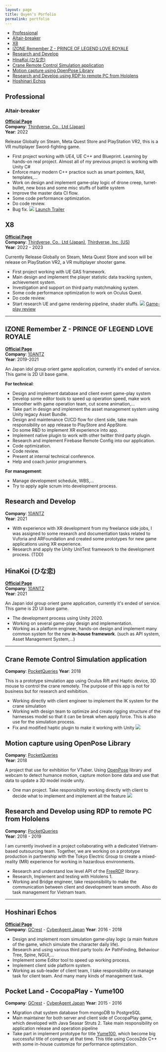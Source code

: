 ```yaml
---
layout: page
title: Quyen's Porfolio
permalink: portfolio
---
```


- [Professional](#professional)
- [Altair-breaker](#altair-breaker)
- [X8](#x8)
- [IZONE Remember Z - PRINCE OF LEGEND LOVE ROYALE](#izone-remember-z---prince-of-legend-love-royale)
- [Research and Develop](#research-and-develop)
- [HinaKoi  (ひな恋)](#hinakoi--ひな恋)
- [Crane Remote Control Simulation application](#crane-remote-control-simulation-application)
- [Motion capture using OpenPose Library](#motion-capture-using-openpose-library)
- [Research and Develop using RDP to remote PC from Hololens](#research-and-develop-using-rdp-to-remote-pc-from-hololens)
- [Hoshinari Echos](#hoshinari-echos)

## Professional

### Altair-breaker
[**Official Page**](https://altair-breaker.com)  
**Company**: [Thirdverse, Co., Ltd (Japan)](https://www.thirdverse.io/ja/)  
**Year**: 2022

Release Globally on Steam, Meta Quest Store and PlayStation VR2, this is a VR multiplayer Sword-fighting game.
+ First project working with UE4, UE C++ and Blueprint. Learning by hands-on real project. Almost all of my previous project is working with Unity C#
+ Enforce many modern C++ practice such as smart pointers, RAII, templates,...
+ Work on design and implement game-play logic of drone creep, turret-bullet, new boss and some misc stuffs of battle system
+ Improve the master data CI flow.
+ Some code performance optimization.
+ Do code review.
+ Bug fix.
![](../assets/images/altair_breaker_drone.png)
[Launch Trailer](https://www.youtube.com/watch?v=MchyLijeVPw)

## X8
[**Official Page**](https://playx8vr.com/en/)    
**Company**: [Thirdverse, Co., Ltd (Japan)](https://www.thirdverse.io/ja/), [Thirdverse, Inc. (US)](https://www.thirdverse.io/en/)  
**Year**: 2022 - 2023

Currently Release Globally on Steam, Meta Quest Store and soon will be release on PlayStation VR2, a VR multiplayer shooter game.
+ First project working with UE GAS framework.
+ Main design and implement the player statistic data tracking system, achievement system.
+ Investigation and support on third party matchmaking system. 
+ Some code performance optimization to work on Oculus Quest.
+ Do code review.
+ Start research UE and game rendering pipeline, shader stuffs.
![](../assets/images/X8.png)
[Game-play review](https://www.youtube.com/watch?v=P_U4zoeIxs8)


---

## IZONE Remember Z - PRINCE OF LEGEND LOVE ROYALE
[**Official Page**](https://10antz.co.jp/business/izone-remember-z)  
**Company**: [10ANTZ](https://10antz.co.jp/company/profile/)  
**Year**: 2019-2021

An Japan idol group orient game application, currently it's ended of service. This game is 2D UI base game.

**For technical**:  
+ Design and implement database and client event game-play system
+ Develop some editor tools to speed up operation speed, make work smoother with game operation team, cut scene animation,...
+ Take part in design and implement the asset management system using Unity legacy Asset Bundle.
+ Design and maintenance CI/CD flow for client side, take main responsibility on app release to PlayStore and AppStore.
+ Do some R&D to implement XR experience into app.
+ Implement native plugin to work with other twitter third party plugin.
+ Research and implement Firebase Remote Config into our application.
+ Code optimization.
+ Code review.
+ Present at internal technical conference.  
+ Help and coach junior programmers.

**For management**:
+ Manage development schedule, WBS,...
+ Try to apply agile scrum into development process.

## Research and Develop
**Company**: [10ANTZ](https://10antz.co.jp/company/profile/)  
**Year**: 2021

+ With experience with XR development from my freelance side jobs, I was assigned to some research and documentation tasks related to Vuforia and ARFoundation and created some prototypes for new game applications using XR experience.
+ Research and apply the Unity UnitTest framework to the development process. (TDD)

## HinaKoi  (ひな恋)
[**Official Page**](https://hinakoi.jp)  
**Company**: [10ANTZ](https://10antz.co.jp/company/profile/)  
**Year**: 2021

An Japan idol group orient game application, currently it's ended of service. This game is 2D UI base game.
+ The development process using Unity 2020.
+ Working on several game-play design and implementation. 
+ Working as a platform engineer, hands-on design and implement many common system for the new **in-house framework**. (such as API system, Asset Management System,...)

--- 

## Crane Remote Control Simulation application
**Company**: [PocketQueries](http://quantize-world.com/)
**Year**: 2018

This is a prototype simulation app using Oculus Rift and Haptic device, 3D mouse to control the crane remotely. The purpose of this app is not for business but for research and exhibition. 
+ Working directly with client engineer to implement the IK system for the crane simulation
+ Working with design team to optimize and create rigging structure of the harnesses model so that it can be break when apply force. This is also use for the simulation process.
+ Fix and modified haptic plugin to make it working with Unity
![](../assets/images/Kobelco.jpeg)

## Motion capture using OpenPose Library
**Company**: [PocketQueries](http://quantize-world.com/)  
**Year**: 2018

A project that use for exhibition for VTuber. Using [OpenPose](https://github.com/CMU-Perceptual-Computing-Lab/openpose) library and webcam to detect humance motion, capture motion bone data and use that data to update a 3D model inside unity.
+ One man project. Take responsibility working directly with client to decide what to implement and implement all the feature
![](../assets/images/OpenPose.png)

## Research and Develop using RDP to remote PC from Hololens
**Company**: [PocketQueries](http://quantize-world.com/)  
**Year**: 2018 - 2019

I am currently involved in a project collaborating with a dedicated Vietnam-based outsourcing team. Together, we are working on a prototype production in partnership with the Tokyo Electric Group to create a mixed-reality (MR) experience for working in hazardous environments. 
+ Research and understand low level API of the [FreeRDP](https://github.com/FreeRDP/FreeRDP) library.
+ Research, Implement and testing with Hololens 1.
+ Working and Bridge engineer, take responsibility to make the communication between client and development team smooth. Also do task management for Vietnam team. 

--- 

## Hoshinari Echos
[**Official Page**](https://www.hoshinari.jp/)  
**Company**: [GCrest](https://www.gcrest.com/) - [CyberAgent Japan](https://www.cyberagent.co.jp/en/)
**Year**: 2016 - 2018

+ Design and implement room simulation game-play logic (a main feature of the game, which simulate the character daily life).
+ Research and using various third party tools: A* PathFinding, Behaviour Tree, Spine, NGUI,...
+ Implement some Editor tool to speed up working process.
+ Implement client side platform system.
+ Working as sub-leader of client team, I take responsibility on manage task for client team. And many many kinds of management task.

## Pocket Land - CocopaPlay - Yume100
**Company**: [GCrest](https://www.gcrest.com/) - [CyberAgent Japan](https://www.cyberagent.co.jp/en/)
**Year**: 2015 - 2016

+ Migration chat system database from mongoDB to PostgreSQL
+ Main maintainer for both server and client side of CocopaPlay game, which developed with Java Seasar Struts 2. Take main responsibility on application release and operation pipeline
+ Take part in implement prototype for title [Yume100](https://www.yume-100.com/), which become big successful title of company at that time. This title using Cocos2dx C++ with some in-house customize for performance optimization.



